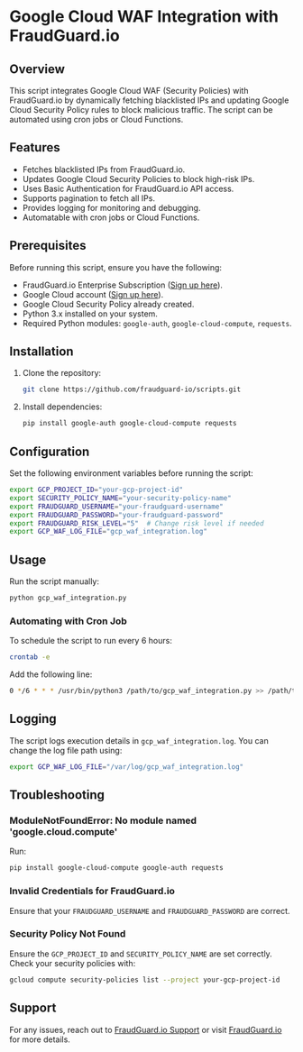 # Google Cloud WAF Integration with FraudGuard.io

## Overview
This script integrates Google Cloud WAF (Security Policies) with FraudGuard.io by dynamically fetching blacklisted IPs and updating Google Cloud Security Policy rules to block malicious traffic. The script can be automated using cron jobs or Cloud Functions.

## Features
- Fetches blacklisted IPs from FraudGuard.io.
- Updates Google Cloud Security Policies to block high-risk IPs.
- Uses Basic Authentication for FraudGuard.io API access.
- Supports pagination to fetch all IPs.
- Provides logging for monitoring and debugging.
- Automatable with cron jobs or Cloud Functions.

## Prerequisites
Before running this script, ensure you have the following:
- FraudGuard.io Enterprise Subscription ([Sign up here](https://fraudguard.io)).
- Google Cloud account ([Sign up here](https://cloud.google.com/free)).
- Google Cloud Security Policy already created.
- Python 3.x installed on your system.
- Required Python modules: `google-auth`, `google-cloud-compute`, `requests`.

## Installation
1. Clone the repository:
   ```bash
   git clone https://github.com/fraudguard-io/scripts.git
   ```

2. Install dependencies:
   ```bash
   pip install google-auth google-cloud-compute requests
   ```

## Configuration
Set the following environment variables before running the script:
```bash
export GCP_PROJECT_ID="your-gcp-project-id"
export SECURITY_POLICY_NAME="your-security-policy-name"
export FRAUDGUARD_USERNAME="your-fraudguard-username"
export FRAUDGUARD_PASSWORD="your-fraudguard-password"
export FRAUDGUARD_RISK_LEVEL="5"  # Change risk level if needed
export GCP_WAF_LOG_FILE="gcp_waf_integration.log"
```

## Usage
Run the script manually:
```bash
python gcp_waf_integration.py
```

### Automating with Cron Job
To schedule the script to run every 6 hours:
```bash
crontab -e
```
Add the following line:
```bash
0 */6 * * * /usr/bin/python3 /path/to/gcp_waf_integration.py >> /path/to/gcp_waf.log 2>&1
```

## Logging
The script logs execution details in `gcp_waf_integration.log`. You can change the log file path using:
```bash
export GCP_WAF_LOG_FILE="/var/log/gcp_waf_integration.log"
```

## Troubleshooting
### ModuleNotFoundError: No module named 'google.cloud.compute'
Run:
```bash
pip install google-cloud-compute google-auth requests
```

### Invalid Credentials for FraudGuard.io
Ensure that your `FRAUDGUARD_USERNAME` and `FRAUDGUARD_PASSWORD` are correct.

### Security Policy Not Found
Ensure the `GCP_PROJECT_ID` and `SECURITY_POLICY_NAME` are set correctly.
Check your security policies with:
```bash
gcloud compute security-policies list --project your-gcp-project-id
```

## Support
For any issues, reach out to [FraudGuard.io Support](mailto:hello@fraudguard.io) or visit [FraudGuard.io](https://fraudguard.io) for more details.

